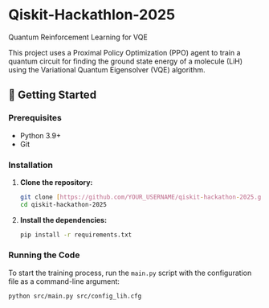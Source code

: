 # Qiskit-Hackathlon-2025
Quantum Reinforcement Learning for VQE

This project uses a Proximal Policy Optimization (PPO) agent to train a quantum circuit for finding the ground state energy of a molecule (LiH) using the Variational Quantum Eigensolver (VQE) algorithm.

## 🚀 Getting Started

### Prerequisites

-   Python 3.9+
-   Git

### Installation

1.  **Clone the repository:**
    ```bash
    git clone [https://github.com/YOUR_USERNAME/qiskit-hackathon-2025.git](https://github.com/YOUR_USERNAME/qiskit-hackathon-2025.git)
    cd qiskit-hackathon-2025
    ```

2.  **Install the dependencies:**
    ```bash
    pip install -r requirements.txt
    ```

### Running the Code

To start the training process, run the `main.py` script with the configuration file as a command-line argument:

```bash
python src/main.py src/config_lih.cfg
